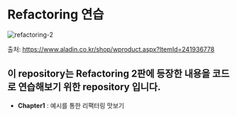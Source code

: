 # Refactoring 연습

![refactoring-2](https://image.aladin.co.kr/product/24193/67/cover500/e442537306_1.jpg)

출처: https://www.aladin.co.kr/shop/wproduct.aspx?ItemId=241936778

## 이 repository는 Refactoring 2판에 등장한 내용을 코드로 연습해보기 위한 repository 입니다.

- **Chapter1** : 예시를 통한 리팩터링 맛보기
